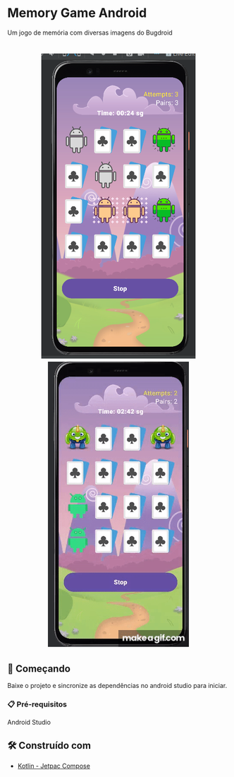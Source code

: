 # Memory Game Android

Um jogo de memória com diversas imagens do Bugdroid

<h1 align="center">
  <img alt="Tela app" title="#My Memory" src="./app/Screenshot from 2024-08-26 08-13-42.png" />
  <img alt="gif app" title="#My Memory" src="./app/My_memrory.gif" />
</h1>

## 🚀 Começando

Baixe o projeto e sincronize as dependências no android studio para iniciar.

### 📋 Pré-requisitos

Android Studio

## 🛠️ Construído com


* [Kotlin - Jetpac Compose](https://developer.android.com/compose)

<!--
## 🖇️ Colaborando

Por favor, leia o [COLABORACAO.md](https://gist.github.com/usuario/linkParaInfoSobreContribuicoes) para obter detalhes sobre o nosso código de conduta e o processo para nos enviar pedidos de solicitação.

## 📌 Versão

Nós usamos [SemVer](http://semver.org/) para controle de versão. Para as versões disponíveis, observe as [tags neste repositório](https://github.com/suas/tags/do/projeto). 

## ✒️ Autores

Mencione todos aqueles que ajudaram a levantar o projeto desde o seu início

* **Um desenvolvedor** - *Trabalho Inicial* - [umdesenvolvedor](https://github.com/linkParaPerfil)
* **Fulano De Tal** - *Documentação* - [fulanodetal](https://github.com/linkParaPerfil)

Você também pode ver a lista de todos os [colaboradores](https://github.com/usuario/projeto/colaboradores) que participaram deste projeto.

## 📄 Licença

Este projeto está sob a licença (sua licença) - veja o arquivo [LICENSE.md](https://github.com/usuario/projeto/licenca) para detalhes.

## 🎁 Expressões de gratidão

* Conte a outras pessoas sobre este projeto 📢;
* Convide alguém da equipe para uma cerveja 🍺;
* Um agradecimento publicamente 🫂;
* etc.

-->
